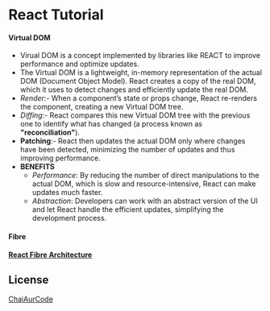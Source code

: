 # React Tutorial

#### Virtual DOM

- Virual DOM is a concept implemented by libraries like REACT to improve performance and optimize updates.
- The Virtual DOM is a lightweight, in-memory representation of the actual DOM (Document Object Model). React creates a copy of the real DOM, which it uses to detect changes and efficiently update the real DOM.
- _Render_:- When a component’s state or props change, React re-renders the component, creating a new Virtual DOM tree.
- _Diffing_:- React compares this new Virtual DOM tree with the previous one to identify what has changed (a process known as **"reconciliation"**).
- **Patching**:- React then updates the actual DOM only where changes have been detected, minimizing the number of updates and thus improving performance.
- **BENEFITS**
  - _Performance_: By reducing the number of direct manipulations to the actual DOM, which is slow and resource-intensive, React can make updates much faster.
  - _Abstraction_: Developers can work with an abstract version of the UI and let React handle the efficient updates, simplifying the development process.

#### Fibre

**[React Fibre Architecture](https://github.com/acdlite/react-fiber-architecture)**

## License

[ChaiAurCode](https://www.youtube.com/@chaiaurcode)

